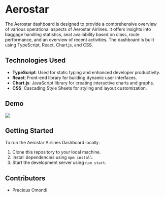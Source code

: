 # <span style="font-size: larger;">Aerostar</span>

The Aerostar dashboard is designed to provide a comprehensive overview of various operational aspects of Aerostar Airlines. It offers insights into baggage handling statistics, seat availability based on class, route performance, and an overview of recent activities. The dashboard is built using TypeScript, React, Chart.js, and CSS.

## Technologies Used 

- **TypeScript**: Used for static typing and enhanced developer productivity.
- **React**: Front-end library for building dynamic user interfaces.
- **Chart.js**: JavaScript library for creating interactive charts and graphs.
- **CSS**: Cascading Style Sheets for styling and layout customization.

## Demo
  ![](https://github.com/Presho99/aerostar/aerostar.gif)

## Getting Started 

To run the Aerostar Airlines Dashboard locally:
1. Clone this repository to your local machine.
2. Install dependencies using `npm install`.
3. Start the development server using `npm start`.

## Contributors 

- Precious Omondi
